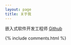 ```yaml
---
layout: page
title: 关于我 
---
```


嵌入式软件开发工程师
[Github](https://github.com/shuoranly)








{% include comments.html %}


